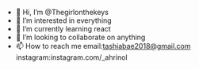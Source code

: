 - 👋 Hi, I’m @Thegirlonthekeys
- 👀 I’m interested in everything
- 🌱 I’m currently learning react
- 💞️ I’m looking to collaborate on anything
- 📫 How to reach me email:tashiabae2018@gmail.com
                     instagram:instagram.com/_ahrinol

<!---
Thegirlonthekeys/Thegirlonthekeys is a ✨ special ✨ repository because its `README.md` (this file) appears on your GitHub profile.
You can click the Preview link to take a look at your changes.
--->
